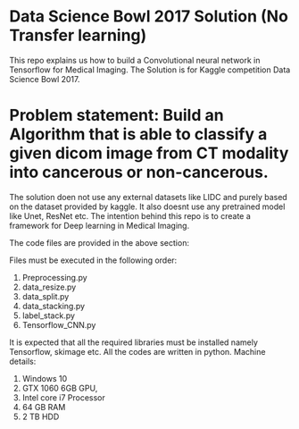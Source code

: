 # Data Science Bowl 2017 Solution (No Transfer learning)
This repo explains us how to build a Convolutional neural network in Tensorflow for Medical Imaging.
The Solution is for Kaggle competition Data Science Bowl 2017.

# Problem statement: Build an Algorithm that is able to classify a given dicom image from CT modality into cancerous or non-cancerous.

The solution doen not use any external datasets like LIDC and purely based on the dataset provided by kaggle.
It also doesnt use any pretrained model like Unet, ResNet etc. 
The intention behind this repo is to create a framework for Deep learning in Medical Imaging.

The code files are provided in the above section:

Files must be executed in the following order:

1. Preprocessing.py
2. data_resize.py
3. data_split.py
4. data_stacking.py
5. label_stack.py
6. Tensorflow_CNN.py

It is expected that all the required libraries must be installed namely Tensorflow, skimage etc.
All  the codes are written in python.
Machine details:
1. Windows 10
2. GTX 1060 6GB GPU,
3. Intel core i7 Processor 
4. 64 GB RAM
5. 2 TB HDD
